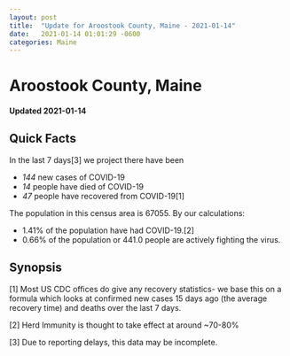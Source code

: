 ```yaml
---
layout: post
title:  "Update for Aroostook County, Maine - 2021-01-14"
date:   2021-01-14 01:01:29 -0600
categories: Maine
---
```


# Aroostook County, Maine
#### Updated 2021-01-14

## Quick Facts

In the last 7 days[3] we project there have been
- *144* new cases of COVID-19
- *14* people have died of COVID-19
- *47* people have recovered from COVID-19[1]

The population in this census area is 67055. By our calculations:
- 1.41% of the population have had COVID-19.[2]
- 0.66% of the population or 441.0 people are actively fighting the virus.

## Synopsis




[1] Most US CDC offices do give any recovery statistics- we base this on a formula which looks at confirmed new cases
15 days ago (the average recovery time) and deaths over the last 7 days.

[2] Herd Immunity is thought to take effect at around ~70-80%

[3] Due to reporting delays, this data may be incomplete.
 
    